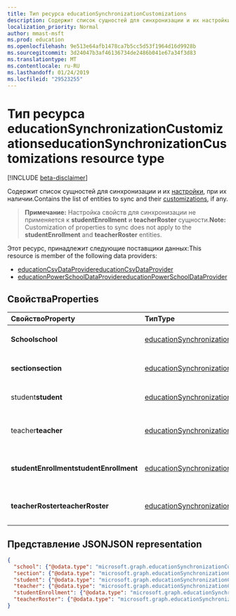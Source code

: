 ```yaml
---
title: Тип ресурса educationSynchronizationCustomizations
description: Содержит список сущностей для синхронизации и их настройки, при их наличии.
localization_priority: Normal
author: mmast-msft
ms.prod: education
ms.openlocfilehash: 9e513e64afb1478ca7b5cc5d53f1964d16d9928b
ms.sourcegitcommit: 3d24047b3af46136734de2486b041e67a34f3d83
ms.translationtype: MT
ms.contentlocale: ru-RU
ms.lasthandoff: 01/24/2019
ms.locfileid: "29523255"
---
```

# <a name="educationsynchronizationcustomizations-resource-type"></a><span data-ttu-id="c66f9-103">Тип ресурса educationSynchronizationCustomizations</span><span class="sxs-lookup"><span data-stu-id="c66f9-103">educationSynchronizationCustomizations resource type</span></span>

[!INCLUDE [beta-disclaimer](../../includes/beta-disclaimer.md)]

<span data-ttu-id="c66f9-104">Содержит список сущностей для синхронизации и их [настройки](educationsynchronizationcustomization.md), при их наличии.</span><span class="sxs-lookup"><span data-stu-id="c66f9-104">Contains the list of entities to sync and their [customizations](educationsynchronizationcustomization.md), if any.</span></span>

> <span data-ttu-id="c66f9-105">**Примечание:** Настройка свойств для синхронизации не применяется к **studentEnrollment** и **teacherRoster** сущности.</span><span class="sxs-lookup"><span data-stu-id="c66f9-105">**Note:** Customization of properties to sync does not apply to the **studentEnrollment** and **teacherRoster** entities.</span></span>

<span data-ttu-id="c66f9-106">Этот ресурс, принадлежит следующие поставщики данных:</span><span class="sxs-lookup"><span data-stu-id="c66f9-106">This resource is member of the following data providers:</span></span>

* [<span data-ttu-id="c66f9-107">educationCsvDataProvider</span><span class="sxs-lookup"><span data-stu-id="c66f9-107">educationCsvDataProvider</span></span>](educationcsvdataprovider.md)
* [<span data-ttu-id="c66f9-108">educationPowerSchoolDataProvider</span><span class="sxs-lookup"><span data-stu-id="c66f9-108">educationPowerSchoolDataProvider</span></span>](educationpowerschooldataprovider.md)

## <a name="properties"></a><span data-ttu-id="c66f9-109">Свойства</span><span class="sxs-lookup"><span data-stu-id="c66f9-109">Properties</span></span>

| <span data-ttu-id="c66f9-110">Свойство</span><span class="sxs-lookup"><span data-stu-id="c66f9-110">Property</span></span> | <span data-ttu-id="c66f9-111">Тип</span><span class="sxs-lookup"><span data-stu-id="c66f9-111">Type</span></span> | <span data-ttu-id="c66f9-112">Описание</span><span class="sxs-lookup"><span data-stu-id="c66f9-112">Description</span></span> |
|:-|:-|:-|
| <span data-ttu-id="c66f9-113">**School**</span><span class="sxs-lookup"><span data-stu-id="c66f9-113">**school**</span></span> | [<span data-ttu-id="c66f9-114">educationSynchronizationCustomization</span><span class="sxs-lookup"><span data-stu-id="c66f9-114">educationSynchronizationCustomization</span></span>](educationsynchronizationcustomization.md) |  <span data-ttu-id="c66f9-115">Настройка для сущности school.</span><span class="sxs-lookup"><span data-stu-id="c66f9-115">Customization for a school entity.</span></span>        |
| <span data-ttu-id="c66f9-116">**section**</span><span class="sxs-lookup"><span data-stu-id="c66f9-116">**section**</span></span> | [<span data-ttu-id="c66f9-117">educationSynchronizationCustomization</span><span class="sxs-lookup"><span data-stu-id="c66f9-117">educationSynchronizationCustomization</span></span>](educationsynchronizationcustomization.md) |  <span data-ttu-id="c66f9-118">Настройка раздела сущности.</span><span class="sxs-lookup"><span data-stu-id="c66f9-118">Customization for a section entity.</span></span>         |
| <span data-ttu-id="c66f9-119">student</span><span class="sxs-lookup"><span data-stu-id="c66f9-119">**student**</span></span> | [<span data-ttu-id="c66f9-120">educationSynchronizationCustomization</span><span class="sxs-lookup"><span data-stu-id="c66f9-120">educationSynchronizationCustomization</span></span>](educationsynchronizationcustomization.md) |  <span data-ttu-id="c66f9-121">Настройка для учащихся сущности.</span><span class="sxs-lookup"><span data-stu-id="c66f9-121">Customization for a student entity.</span></span>         |
| <span data-ttu-id="c66f9-122">teacher</span><span class="sxs-lookup"><span data-stu-id="c66f9-122">**teacher**</span></span> | [<span data-ttu-id="c66f9-123">educationSynchronizationCustomization</span><span class="sxs-lookup"><span data-stu-id="c66f9-123">educationSynchronizationCustomization</span></span>](educationsynchronizationcustomization.md) |  <span data-ttu-id="c66f9-124">Настройка для преподавателей сущности.</span><span class="sxs-lookup"><span data-stu-id="c66f9-124">Customization for a teacher entity.</span></span>         |
| <span data-ttu-id="c66f9-125">**studentEnrollment**</span><span class="sxs-lookup"><span data-stu-id="c66f9-125">**studentEnrollment**</span></span> | [<span data-ttu-id="c66f9-126">educationSynchronizationCustomization</span><span class="sxs-lookup"><span data-stu-id="c66f9-126">educationSynchronizationCustomization</span></span>](educationsynchronizationcustomization.md) |  <span data-ttu-id="c66f9-127">Настройка для регистрации учащихся.</span><span class="sxs-lookup"><span data-stu-id="c66f9-127">Customization for student enrollment.</span></span>           |
| <span data-ttu-id="c66f9-128">**teacherRoster**</span><span class="sxs-lookup"><span data-stu-id="c66f9-128">**teacherRoster**</span></span> | [<span data-ttu-id="c66f9-129">educationSynchronizationCustomization</span><span class="sxs-lookup"><span data-stu-id="c66f9-129">educationSynchronizationCustomization</span></span>](educationsynchronizationcustomization.md) |       <span data-ttu-id="c66f9-130">Настройка для преподавателей участников.</span><span class="sxs-lookup"><span data-stu-id="c66f9-130">Customization for a teacher roster.</span></span>    |

## <a name="json-representation"></a><span data-ttu-id="c66f9-131">Представление JSON</span><span class="sxs-lookup"><span data-stu-id="c66f9-131">JSON representation</span></span>
<!-- {
  "blockType": "resource",
  "optionalProperties": [

  ],
  "@odata.type": "microsoft.graph.educationSynchronizationCustomizations"
}-->

```json
{
  "school": {"@odata.type": "microsoft.graph.educationSynchronizationCustomization"},
  "section": {"@odata.type": "microsoft.graph.educationSynchronizationCustomization"},
  "student": {"@odata.type": "microsoft.graph.educationSynchronizationCustomization"},
  "teacher": {"@odata.type": "microsoft.graph.educationSynchronizationCustomization"},
  "studentEnrollment": {"@odata.type": "microsoft.graph.educationSynchronizationCustomization"},
  "teacherRoster": {"@odata.type": "microsoft.graph.educationSynchronizationCustomization"}
}
```
<!--
{
  "type": "#page.annotation",
  "suppressions": [
    "Error: /api-reference/beta/resources/educationsynchronizationcustomizations.md:\r\n      Exception processing links.\r\n    System.ArgumentException: Link Definition was null. Link text: !INCLUDE [beta-disclaimer](../../includes/beta-disclaimer.md)\r\n      at ApiDoctor.Validation.DocFile.get_LinkDestinations()\r\n      at ApiDoctor.Validation.DocSet.ValidateLinks(Boolean includeWarnings, String[] relativePathForFiles, IssueLogger issues, Boolean requireFilenameCaseMatch, Boolean printOrphanedFiles)"
  ]
}
-->
